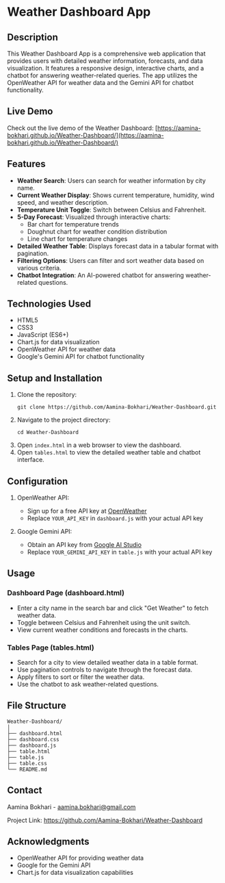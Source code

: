 # Weather Dashboard App

## Description

This Weather Dashboard App is a comprehensive web application that provides users with detailed weather information, forecasts, and data visualization. It features a responsive design, interactive charts, and a chatbot for answering weather-related queries. The app utilizes the OpenWeather API for weather data and the Gemini API for chatbot functionality.

## Live Demo

Check out the live demo of the Weather Dashboard: [https://aamina-bokhari.github.io/Weather-Dashboard/](https://aamina-bokhari.github.io/Weather-Dashboard/)

## Features

- **Weather Search**: Users can search for weather information by city name.
- **Current Weather Display**: Shows current temperature, humidity, wind speed, and weather description.
- **Temperature Unit Toggle**: Switch between Celsius and Fahrenheit.
- **5-Day Forecast**: Visualized through interactive charts:
  - Bar chart for temperature trends
  - Doughnut chart for weather condition distribution
  - Line chart for temperature changes
- **Detailed Weather Table**: Displays forecast data in a tabular format with pagination.
- **Filtering Options**: Users can filter and sort weather data based on various criteria.
- **Chatbot Integration**: An AI-powered chatbot for answering weather-related questions.

## Technologies Used

- HTML5
- CSS3
- JavaScript (ES6+)
- Chart.js for data visualization
- OpenWeather API for weather data
- Google's Gemini API for chatbot functionality

## Setup and Installation

1. Clone the repository:
   ```
   git clone https://github.com/Aamina-Bokhari/Weather-Dashboard.git
   ```
2. Navigate to the project directory:
   ```
   cd Weather-Dashboard
   ```
3. Open `index.html` in a web browser to view the dashboard.
4. Open `tables.html` to view the detailed weather table and chatbot interface.

## Configuration

1. OpenWeather API:
   - Sign up for a free API key at [OpenWeather](https://openweathermap.org/api)
   - Replace `YOUR_API_KEY` in `dashboard.js` with your actual API key

2. Google Gemini API:
   - Obtain an API key from [Google AI Studio](https://ai.google.dev/aistudio)
   - Replace `YOUR_GEMINI_API_KEY` in `table.js` with your actual API key

## Usage

### Dashboard Page (dashboard.html)
- Enter a city name in the search bar and click "Get Weather" to fetch weather data.
- Toggle between Celsius and Fahrenheit using the unit switch.
- View current weather conditions and forecasts in the charts.

### Tables Page (tables.html)
- Search for a city to view detailed weather data in a table format.
- Use pagination controls to navigate through the forecast data.
- Apply filters to sort or filter the weather data.
- Use the chatbot to ask weather-related questions.

## File Structure

```
Weather-Dashboard/
│
├── dashboard.html                   
├── dashboard.css             
├── dashboard.js                 
├── table.html             
├── table.js      
├── table.css                     
└── README.md                    
```


## Contact

Aamina Bokhari - aamina.bokhari@gmail.com

Project Link: https://github.com/Aamina-Bokhari/Weather-Dashboard

## Acknowledgments

- OpenWeather API for providing weather data
- Google for the Gemini API
- Chart.js for data visualization capabilities
